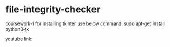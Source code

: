 # file-integrity-checker
coursework-1 
 for installing tkinter use below command:
sudo apt-get install python3-tk

youtube link:

